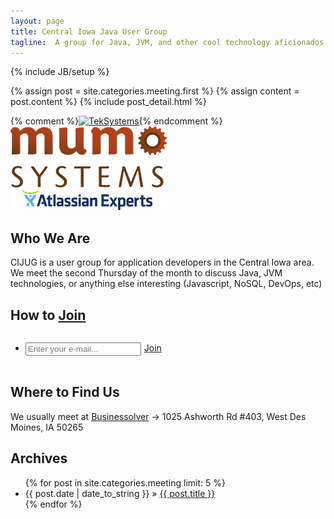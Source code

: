 ```yaml
---
layout: page
title: Central Iowa Java User Group
tagline:  A group for Java, JVM, and other cool technology aficionados
---
```

{% include JB/setup %}

<div class="blog-index">  
  {% assign post = site.categories.meeting.first %}
  {% assign content = post.content %}
  {% include post_detail.html %}
</div>

{% comment %}<a href="http://www.teksystems.com/locations/united-states/iowa/des-moines"><img src="http://www.teksystems.com/~/media/teksystems_com/images/utility_images/teksystems-logo.ashx?h=65&la=en&w=245" alt="TekSystems"></a>{% endcomment %}
<a href="http://www.mumosystems.com/careers/"><img style="padding-right: 40px; box-shadow: none" src="/assets/mumo-dsmhack-large.png" alt="Mumo Systems"></a>

## Who We Are

CIJUG is a user group for application developers in the Central Iowa area. We meet the second Thursday of the month to discuss Java, JVM technologies, or 
anything else interesting (Javascript, NoSQL, DevOps, etc)

## How to [Join](https://groups.google.com/forum/?fromgroups#!forum/central-iowa-java-users-group)

<div style="display: inline-block">
	<form action="http://groups.google.com/group/Central-Iowa-Java-Users-Group/boxsubscribe">	  
	  <ul class="tag_box inline" style="float:right;">
		<li>
			<input type="text" name="email" placeholder="Enter your e-mail..." style="float:left; margin-right:5px"/>
			<a href="#" onclick="document.forms[0].submit();">Join</a>
		</li>
	  </ul>     
	</form>
</div>

## Where to Find Us

We usually meet at [Businessolver](https://www.google.com/maps/place/Businessolver+Inc/@41.5851253,-93.7179891,17z/data=!3m1!4b1!4m2!3m1!1s0x0:0xc9221c27d26bc690)
-> 1025 Ashworth Rd #403, West Des Moines, IA 50265


## Archives

<ul class="posts">
  {% for post in site.categories.meeting limit: 5 %}
    <li><span>{{ post.date | date_to_string }}</span> &raquo; <a href="{{ BASE_PATH }}{{ post.url }}">{{ post.title }}</a></li>
  {% endfor %}
</ul>
